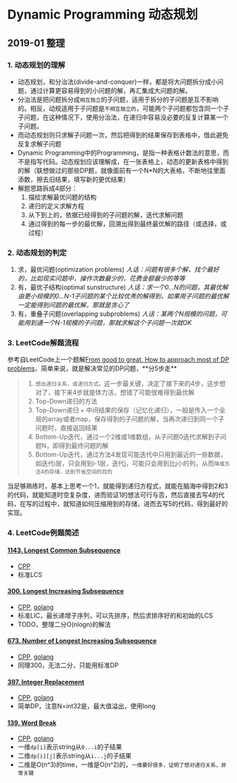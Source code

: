 # Dynamic Programming 动态规划

## 2019-01 整理

### 1. 动态规划的理解

- 动态规划，和分治法(divide-and-conquer)一样，都是将大问题拆分成小问题，通过计算更容易得到的小问题的解，再汇集成大问题的解。
- 分治法是把问题拆分成`相互独立`的子问题，适用于拆分的子问题是互不影响的。相反，动规适用于子问题是`不相互独立的`，可能两个子问题都包含同一个子子问题，在这种情况下，使用分治法，在递归中容易没必要的反复计算某一个子问题。
- 而动态规划则只求解子问题一次，然后把得到的结果保存到表格中，借此避免反复求解子问题
- Dynamic Programming中的Programming，是指一种表格计数法的意思，而不是指写代码。动态规划应该理解成，在一张表格上，动态的更新表格中得到的解（联想做过的那些DP题，就像面前有一个N*N的大表格，不断地往里面添数，擦去旧结果，填写新的更优结果）
- 解题思路拆成4部分：
    1. 描绘求解最优问题的结构
    2. 递归的定义求解方程
    3. 从下到上的，依据已经得到的子问题的解，迭代求解问题
    4. 通过得到的每一步的最优解，回溯出得到最终最优解的路径（或选择，或过程）


### 2. 动态规划的判定

1. 求，最优问题(optimization problems) *人话：问题有很多个解，找个最好的，比如现实问题中，操作次数最少的，花费金额最少的等等*
2. 有，最优子结构(optimal sunstructure) *人话：求一个0...N的问题，其最优解由更小规模的0...N-1子问题的某个比较优秀的解得到，如果用子问题的最优解一定能得到问题的最优解，那就是贪心了*
3. 有，重叠子问题(overlapping subproblems) *人话：某两个N规模的问题，可能用到通一个N-1规模的子问题，那就求解这个子问题一次就OK*

### 3. LeetCode解题流程

参考自LeetCode上一个题解[From good to great. How to approach most of DP problems](https://leetcode.com/problems/house-robber/discuss/156523/From-good-to-great.-How-to-approach-most-of-DP-problems.)，简单来说，就是解决常见的DP问题，**分5步走**

> 1. `想出递归关系，或递归方式。`这一步最关键，决定了接下来的4步，这步想对了，接下来4步就是体力活，想错了可能很难得到最优解
> 2. Top-Down递归的方法
> 3. Top-Down递归 + 中间结果的保存（记忆化递归），一般是传入一个全局的array或者map，保存得到的子问题的解，当再次递归到同一个子问题时，直接返回结果
> 4. Bottom-Up迭代，通过一个2维或1维数组，从子问题0迭代求解到子问题N，即得到最终问题的解
> 5. Bottom-Up迭代，通过方法4发现可能迭代中只用到最近的一些数据，如迭代i层，只会用到i-1层，迭代j，可能只会用到比j小的列，从而`降维方法4的存储，达到节省空间的目的`

当足够熟练时，基本上思考一个1，就能得到递归方程式，就能在脑海中得到2和3的代码，就能知道时空复杂度，进而验证1的想法可行与否，然后直接去写4的代码，在写的过程中，就知道如何压缩用到的存储，进而去写5的代码，得到最好的实现。

### 4. LeetCode例题简述

#### [1143. Longest Common Subsequence](https://leetcode.com/problems/longest-common-subsequence/)

- [CPP](https://github.com/xfmeng17/leetcode/blob/master/cpp/1143.cpp)
- 标准LCS

#### [300. Longest Increasing Subsequence](https://leetcode.com/problems/longest-increasing-subsequence/)

- [CPP](https://github.com/xfmeng17/leetcode/blob/master/cpp/0300.cpp), [golang](https://github.com/xfmeng17/leetcode/blob/master/golang/0300.go)
- 标准LIC，最长递增子序列，可以先排序，然后求排序好的和初始的LCS
- TODO，整理二分O(nlogn)的解法

#### [673. Number of Longest Increasing Subsequence](https://leetcode.com/problems/number-of-longest-increasing-subsequence/)

- [CPP](https://github.com/xfmeng17/leetcode/blob/master/cpp/0673.cpp), [golang](https://github.com/xfmeng17/leetcode/blob/master/golang/0673.go)
- 同理300，无法二分，只能用标准DP

#### [397. Integer Replacement](https://leetcode.com/problems/integer-replacement/)

- [CPP](https://github.com/xfmeng17/leetcode/blob/master/cpp/0397.cpp), [golang](https://github.com/xfmeng17/leetcode/blob/master/golang/0397.go)
- 简单DP，注意N=int32是，最大值溢出，使用long

#### [139. Word Break](https://leetcode.com/problems/word-break/)

- [CPP](https://github.com/xfmeng17/leetcode/blob/master/cpp/0139.cpp), [golang](https://github.com/xfmeng17/leetcode/blob/master/golang/0139.go)
- 一维`dp[i]`表示string从`0...i`的子结果
- 二维`dp[i][j]`表示string从`i...j`的子结果
- 二维是O(n^3)的time，一维是O(n^2)的，`一维要好很多，证明了想对递归关系，非常关键`
